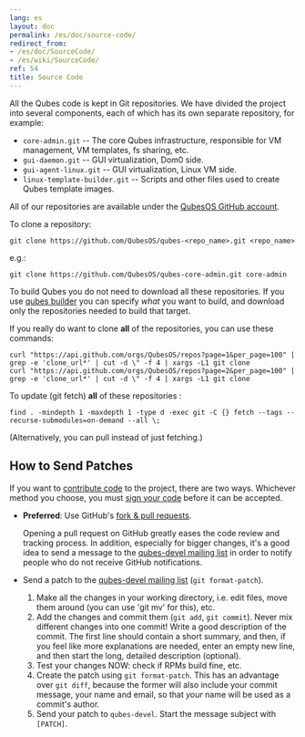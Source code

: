 ```yaml
---
lang: es
layout: doc
permalink: /es/doc/source-code/
redirect_from:
- /es/doc/SourceCode/
- /es/wiki/SourceCode/
ref: 54
title: Source Code
---
```


All the Qubes code is kept in Git repositories. We have divided the project into
several components, each of which has its own separate repository, for example:

* `core-admin.git` -- The core Qubes infrastructure, responsible for VM
   management, VM templates, fs sharing, etc.
* `gui-daemon.git` -- GUI virtualization, Dom0 side.
* `gui-agent-linux.git` -- GUI virtualization, Linux VM side.
* `linux-template-builder.git` -- Scripts and other files used to create Qubes
   template images.

All of our repositories are available under the [QubesOS GitHub account](https://github.com/QubesOS/).

To clone a repository:

~~~
git clone https://github.com/QubesOS/qubes-<repo_name>.git <repo_name>
~~~

e.g.:

~~~
git clone https://github.com/QubesOS/qubes-core-admin.git core-admin
~~~

To build Qubes you do not need to download all these repositories.
If you use [qubes builder](/es/doc/QubesBuilder/) you can specify *what* you want to build, and download only the repositories needed to build that target.

If you really do want to clone **all** of the repositories, you can use these commands:

~~~
curl "https://api.github.com/orgs/QubesOS/repos?page=1&per_page=100" | grep -e 'clone_url*' | cut -d \" -f 4 | xargs -L1 git clone
curl "https://api.github.com/orgs/QubesOS/repos?page=2&per_page=100" | grep -e 'clone_url*' | cut -d \" -f 4 | xargs -L1 git clone
~~~

To update (git fetch) **all** of these repositories :

~~~
find . -mindepth 1 -maxdepth 1 -type d -exec git -C {} fetch --tags --recurse-submodules=on-demand --all \;
~~~

(Alternatively, you can pull instead of just fetching.)

How to Send Patches
-------------------
<a id="how-to-send-patches"></a>

If you want to [contribute code](/es/doc/contributing/#contributing-code) to the project, there are two ways. Whichever
method you choose, you must [sign your code](/es/doc/code-signing/) before it can be accepted.

* **Preferred**: Use GitHub's [fork & pull requests](https://guides.github.com/activities/forking/).

   Opening a pull request on GitHub greatly eases the code review and tracking
   process. In addition, especially for bigger changes, it's a good idea to send
   a message to the [qubes-devel mailing list](/es/support/#qubes-devel) in order to notify people who
   do not receive GitHub notifications.

* Send a patch to the [qubes-devel mailing list](/es/support/#qubes-devel) (`git format-patch`).

   1. Make all the changes in your working directory, i.e. edit files, move them
      around (you can use 'git mv' for this), etc.
   2. Add the changes and commit them (`git add`, `git commit`). Never mix
      different changes into one commit! Write a good description of the commit.
      The first line should contain a short summary, and then, if you feel like
      more explanations are needed, enter an empty new line, and then start the
      long, detailed description (optional).
   3. Test your changes NOW: check if RPMs build fine, etc.
   4. Create the patch using `git format-patch`. This has an advantage over
      `git diff`, because the former will also include your commit message, your
      name and email, so that *your* name will be used as a commit's author.
   5. Send your patch to `qubes-devel`. Start the message subject with
      `[PATCH]`.